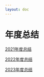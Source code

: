 ```yaml
---
layout: doc
---
```


# 年度总结 

[2021年度总结](/Blog/2021年度总结.md)

[2022年度总结](/Blog/2022年度总结.md)

[2023年度总结](/Blog/2023年度总结.md)
